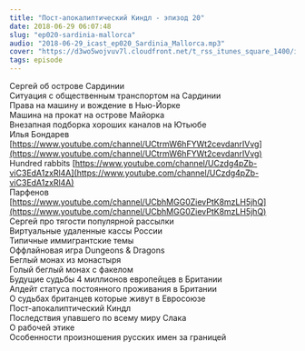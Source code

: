 ```yaml
---
title: "Пост-апокалиптический Киндл - эпизод 20"
date: 2018-06-29 06:07:48
slug: "ep020-sardinia-mallorca"
audio: "2018-06-29_icast_ep020_Sardinia_Mallorca.mp3"
cover: "https://d3wo5wojvuv7l.cloudfront.net/t_rss_itunes_square_1400/images.spreaker.com/original/d20daaa729fc8cae11f6717f5c961b50.jpg"
tags: episode
---
```

Сергей об острове Сардинии  
Ситуация с общественным транспортом на Сардинии  
Права на машину и вождение в Нью-Йорке  
Машина на прокат на острове Майорка  
Внезапная подборка хороших каналов на Ютьюбе  
Илья Бондарев [https://www.youtube.com/channel/UCtrmW6hFYWt2cevdanrIVvg](https://www.youtube.com/channel/UCtrmW6hFYWt2cevdanrIVvg)  
Hundred rabbits [https://www.youtube.com/channel/UCzdg4pZb-viC3EdA1zxRl4A](https://www.youtube.com/channel/UCzdg4pZb-viC3EdA1zxRl4A)  
Парфенов [https://www.youtube.com/channel/UCbhMGG0ZievPtK8mzLH5jhQ](https://www.youtube.com/channel/UCbhMGG0ZievPtK8mzLH5jhQ)  
Сергей про тягости популярной рассылки  
Виртуальные удаленные кассы России  
Типичные иммигрантские темы  
Оффлайновая игра Dungeons & Dragons  
Беглый монах из монастыря  
Голый беглый монах с факелом  
Будущие судьбы 4 миллионов европейцев в Британии  
Апдейт статуса постоянного проживания в Британии  
О судьбах британцев которые живут в Евросоюзе  
Пост-апокалиптический Киндл  
Последствия упавшего по всему миру Слака  
О рабочей этике  
Особенности произношения русских имен за границей
